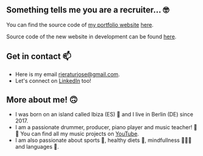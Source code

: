 ## Something tells me you are a recruiter... 🤓

You can find the source code of [my portfolio website](https://moremore.me/) [here](https://github.com/thelittlemitak/portfolio).

Source code of the new website in development can be found [here](https://github.com/thelittlemitak/totfosk-website).

## Get in contact 📫

- Here is my email rieraturjose@gmail.com.
- Let's connect on [LinkedIn](https://www.linkedin.com/in/riera-tur-jose/) too!

## More about me! 🙃

- I was born on an island called Ibiza (ES) 🌴 and I live in Berlin (DE) since 2017.
- I am a passionate drummer, producer, piano player and music teacher! 🥁🎵 You can find all my music projects on [YouTube](https://www.youtube.com/@totfosk).
- I am also passionate about sports 🥊, healthy diets 🥕, mindfullness 🧘🏻‍♂️ and languages 📕.
